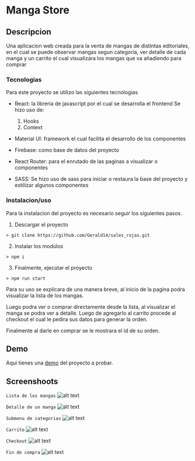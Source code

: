 # Manga Store
## Descripcion
Una aplicacion web creada para la venta de mangas de distintas editoriales, en el cual se puede observar mangas segun categoria, ver detalle de cada manga y un carrito el cual visualizara los mangas que va añadiendo para comprar

### Tecnologias
Para este proyecto se utilizo las siguientes tecnologias
* React: la libreria de javascript por el cual se desarrolla el frontend
Se hizo uso de:

    1. Hooks
    2. Context

* Material UI: framework el cual facilita el desarrollo de los componentes
* Firebase: como base de datos del proyecto
* React Router: para el enrutado de las paginas a visualizar o componentes
* SASS: Se hizo uso de sass para iniciar o restaura la base del proyecto y estilizar algunos componentes 

### Instalacion/uso
Para la instalacion del proyecto es necesario seguir los siguientes pasos.
1. Descargar el proyecto
```
> git clone https://github.com/Gerald14/sales_rojas.git
```
2. Instalar los modulos
```
> npm i
```
3. Finalmente, ejecutar el proyecto
```
> npm run start
```
Para su uso se explicara de una manera breve, al inicio de la pagina podra visualizar la lista de los mangas.

Luego podra ver o comprar directamente desde la lista, al visualizar el manga se podra ver a detalle.
Luego de agregarlo al carrito procede al checkout el cual le pedira sus datos para generar la orden.

Finalmente al darle en comprar se le mostrara el id de su orden.
## Demo
Aqui tienes una [demo](https://mangaastore.netlify.app/) del proyecto a probar.
## Screenshoots
`Lista de los mangas`
![alt text](https://i.postimg.cc/GtPyDmL1/List-Items.png "Lista de mangas")


`Detalle de un manga`
![alt text](https://i.postimg.cc/66z68Zwp/Manga-Detail.png "Detalle de manga")


`Submenu de categorias`
![alt text](https://i.postimg.cc/y808Yb8w/category.png "Detalle de manga")

`Carrito`
![alt text](https://i.postimg.cc/L419T8cz/carrito.png "Detalle de manga")

`Checkout`
![alt text](https://i.postimg.cc/mgrKmdP0/checkout.png "Detalle de manga")

`Fin de compra`
![alt text](https://i.postimg.cc/65WPQHfy/finishcompra.png "Detalle de manga")